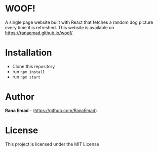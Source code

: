 # WOOF!

A single page website built with React that fetches a random dog picture every time it is refreshed.
This website is available on https://ranaemad.github.io/woof/

# Installation

- Clone this repository
- run `npm install`
- run `npm start`

# Author

**Rana Emad** - (https://github.com/RanaEmad)

# License

This project is licensed under the MIT License
